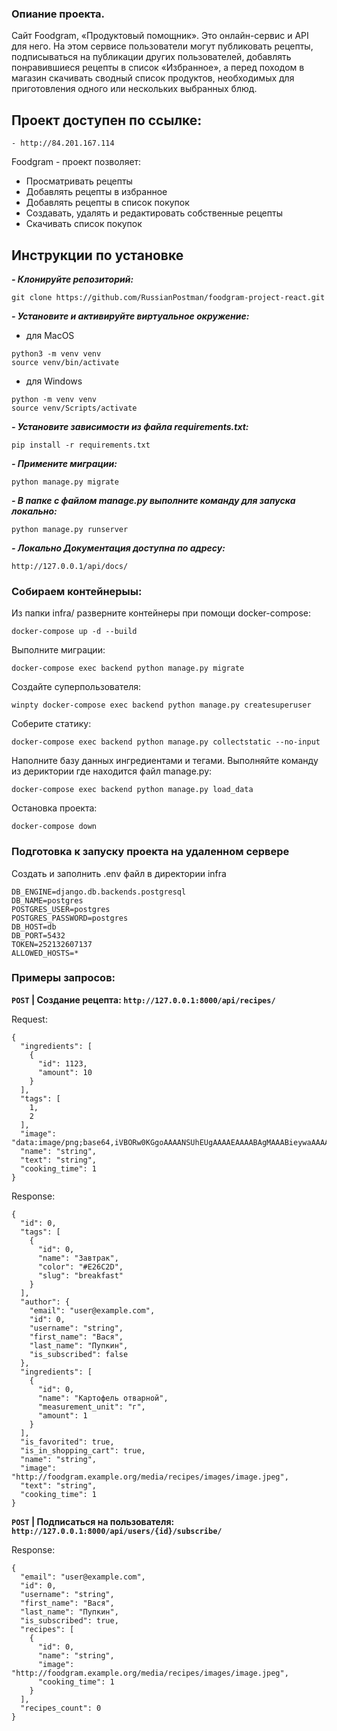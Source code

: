 ### Опиание проекта.
Сайт Foodgram, «Продуктовый помощник». Это онлайн-сервис и API для него. На этом сервисе пользователи могут публиковать рецепты, подписываться на публикации других пользователей, добавлять понравившиеся рецепты в список «Избранное», а перед походом в магазин скачивать сводный список продуктов, необходимых для приготовления одного или нескольких выбранных блюд.

## Проект доступен по ссылке:

```
- http://84.201.167.114
```

Foodgram - проект позволяет:

- Просматривать рецепты
- Добавлять рецепты в избранное
- Добавлять рецепты в список покупок
- Создавать, удалять и редактировать собственные рецепты
- Скачивать список покупок

## Инструкции по установке
***- Клонируйте репозиторий:***
```
git clone https://github.com/RussianPostman/foodgram-project-react.git
```

***- Установите и активируйте виртуальное окружение:***
- для MacOS
```
python3 -m venv venv
source venv/bin/activate
```
- для Windows
```
python -m venv venv
source venv/Scripts/activate
```

***- Установите зависимости из файла requirements.txt:***
```
pip install -r requirements.txt
```

***- Примените миграции:***
```
python manage.py migrate
```

***- В папке с файлом manage.py выполните команду для запуска локально:***
```
python manage.py runserver
```
***- Локально Документация доступна по адресу:***
```
http://127.0.0.1/api/docs/
```

### Собираем контейнерыы:

Из папки infra/ разверните контейнеры при помощи docker-compose:
```
docker-compose up -d --build
```
Выполните миграции:
```
docker-compose exec backend python manage.py migrate
```
Создайте суперпользователя:
```
winpty docker-compose exec backend python manage.py createsuperuser
```
Соберите статику:
```
docker-compose exec backend python manage.py collectstatic --no-input
```
Наполните базу данных ингредиентами и тегами. Выполняйте команду из дериктории где находится файл manage.py:
```
docker-compose exec backend python manage.py load_data

```
Остановка проекта:
```
docker-compose down
```

### Подготовка к запуску проекта на удаленном сервере

Cоздать и заполнить .env файл в директории infra
```
DB_ENGINE=django.db.backends.postgresql
DB_NAME=postgres
POSTGRES_USER=postgres
POSTGRES_PASSWORD=postgres
DB_HOST=db
DB_PORT=5432
TOKEN=252132607137
ALLOWED_HOSTS=*
```

### Примеры запросов:

**`POST` | Создание рецепта: `http://127.0.0.1:8000/api/recipes/`**

Request:
```
{
  "ingredients": [
    {
      "id": 1123,
      "amount": 10
    }
  ],
  "tags": [
    1,
    2
  ],
  "image": "data:image/png;base64,iVBORw0KGgoAAAANSUhEUgAAAAEAAAABAgMAAABieywaAAAACVBMVEUAAAD///9fX1/S0ecCAAAACXBIWXMAAA7EAAAOxAGVKw4bAAAACklEQVQImWNoAAAAggCByxOyYQAAAABJRU5ErkJggg==",
  "name": "string",
  "text": "string",
  "cooking_time": 1
}
```
Response:
```
{
  "id": 0,
  "tags": [
    {
      "id": 0,
      "name": "Завтрак",
      "color": "#E26C2D",
      "slug": "breakfast"
    }
  ],
  "author": {
    "email": "user@example.com",
    "id": 0,
    "username": "string",
    "first_name": "Вася",
    "last_name": "Пупкин",
    "is_subscribed": false
  },
  "ingredients": [
    {
      "id": 0,
      "name": "Картофель отварной",
      "measurement_unit": "г",
      "amount": 1
    }
  ],
  "is_favorited": true,
  "is_in_shopping_cart": true,
  "name": "string",
  "image": "http://foodgram.example.org/media/recipes/images/image.jpeg",
  "text": "string",
  "cooking_time": 1
}
```

**`POST` | Подписаться на пользователя: `http://127.0.0.1:8000/api/users/{id}/subscribe/`**

Response:
```
{
  "email": "user@example.com",
  "id": 0,
  "username": "string",
  "first_name": "Вася",
  "last_name": "Пупкин",
  "is_subscribed": true,
  "recipes": [
    {
      "id": 0,
      "name": "string",
      "image": "http://foodgram.example.org/media/recipes/images/image.jpeg",
      "cooking_time": 1
    }
  ],
  "recipes_count": 0
}
```

